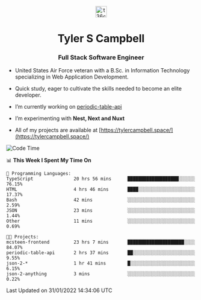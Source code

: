 <p align="center">
<a href="https://www.linkedin.com/in/t36campbell" target="blank"><img align="center" src="https://ik.imagekit.io/t36campbell/Portfolio/linkedin.png.original_m8bbGgPh6.png" alt="t36campbell" height="30" width="30" /></a>
</p>
<h1 align="center">Tyler S Campbell</h1>
<h3 align="center">Full Stack Software Engineer</h3>

* United States Air Force veteran with a B.Sc. in Information Technology specializing in Web Application Development. 

* Quick study, eager to cultivate the skills needed to become an elite developer.

* I’m currently working on [periodic-table-api](https://github.com/t36campbell/periodic-table-api)

* I’m experimenting with **Nest, Next and Nuxt**

* All of my projects are available at [https://tylercampbell.space/](https://tylercampbell.space/)

<!--START_SECTION:waka-->
![Code Time](http://img.shields.io/badge/Code%20Time-1%2C382%20hrs%2039%20mins-blue)

📊 **This Week I Spent My Time On** 

```text
💬 Programming Languages: 
TypeScript               20 hrs 56 mins      ███████████████████░░░░░░   76.15% 
HTML                     4 hrs 46 mins       ████░░░░░░░░░░░░░░░░░░░░░   17.37% 
Bash                     42 mins             ░░░░░░░░░░░░░░░░░░░░░░░░░   2.59% 
JSON                     23 mins             ░░░░░░░░░░░░░░░░░░░░░░░░░   1.44% 
Other                    11 mins             ░░░░░░░░░░░░░░░░░░░░░░░░░   0.69%

🐱‍💻 Projects: 
mcsteen-frontend         23 hrs 7 mins       █████████████████████░░░░   84.07% 
periodic-table-api       2 hrs 37 mins       ██░░░░░░░░░░░░░░░░░░░░░░░   9.55% 
json-2-*                 1 hr 41 mins        █░░░░░░░░░░░░░░░░░░░░░░░░   6.15% 
json-2-anything          3 mins              ░░░░░░░░░░░░░░░░░░░░░░░░░   0.22%

```


 Last Updated on 31/01/2022 14:34:06 UTC
<!--END_SECTION:waka-->
